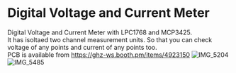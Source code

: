 # Digital Voltage and Current Meter

Digital Voltage and Current Meter with LPC1768 and MCP3425.<br>
It has isoltaed two channel measurement units. So that you can check voltage of any points and current of any points too.<br>
PCB is available from https://ghz-ws.booth.pm/items/4923150
![IMG_5204](https://github.com/ghz-ws/LPC1768-DVM-ver2/assets/52226620/7ae724f2-0cbe-4204-a21b-0f9aea346586)
![IMG_5485](https://github.com/ghz-ws/LPC1768-DVM-ver2/assets/52226620/11cdcd55-501b-4014-98cd-f8410b9a7576)
